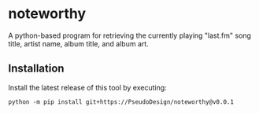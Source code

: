# noteworthy
A python-based program for retrieving the currently playing "last.fm"
song title, artist name, album title, and album art.

## Installation
Install the latest release of this tool by executing:

`python -m pip install git+https://PseudoDesign/noteworthy@v0.0.1`
